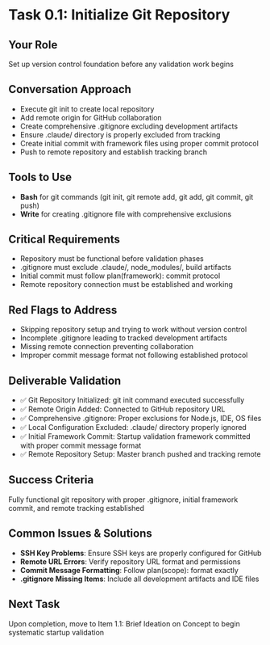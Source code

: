 # Task 0.1: Initialize Git Repository

## **Your Role**
Set up version control foundation before any validation work begins

## **Conversation Approach**
- Execute git init to create local repository
- Add remote origin for GitHub collaboration
- Create comprehensive .gitignore excluding development artifacts
- Ensure .claude/ directory is properly excluded from tracking
- Create initial commit with framework files using proper commit protocol
- Push to remote repository and establish tracking branch

## **Tools to Use**
- **Bash** for git commands (git init, git remote add, git add, git commit, git push)
- **Write** for creating .gitignore file with comprehensive exclusions

## **Critical Requirements**
- Repository must be functional before validation phases
- .gitignore must exclude .claude/, node_modules/, build artifacts
- Initial commit must follow plan(framework): commit protocol
- Remote repository connection must be established and working

## **Red Flags to Address**
- Skipping repository setup and trying to work without version control
- Incomplete .gitignore leading to tracked development artifacts
- Missing remote connection preventing collaboration
- Improper commit message format not following established protocol

## **Deliverable Validation**
- ✅ Git Repository Initialized: git init command executed successfully
- ✅ Remote Origin Added: Connected to GitHub repository URL
- ✅ Comprehensive .gitignore: Proper exclusions for Node.js, IDE, OS files
- ✅ Local Configuration Excluded: .claude/ directory properly ignored
- ✅ Initial Framework Commit: Startup validation framework committed with proper commit message format
- ✅ Remote Repository Setup: Master branch pushed and tracking remote

## **Success Criteria**
Fully functional git repository with proper .gitignore, initial framework commit, and remote tracking established

## **Common Issues & Solutions**
- **SSH Key Problems**: Ensure SSH keys are properly configured for GitHub
- **Remote URL Errors**: Verify repository URL format and permissions
- **Commit Message Formatting**: Follow plan(scope): format exactly
- **.gitignore Missing Items**: Include all development artifacts and IDE files

## **Next Task**
Upon completion, move to Item 1.1: Brief Ideation on Concept to begin systematic startup validation